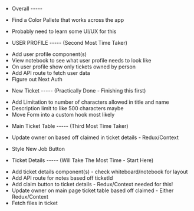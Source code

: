 - Overall -----
- Find a Color Pallete that works across the app
- Probably need to learn some UI/UX for this

- USER PROFILE ----- (Second Most Time Taker)

* Add user profile component(s)
* View notebook to see what user profile needs to look like
* On user profile show only tickets owned by person
* Add API route to fetch user data
* Figure out Next Auth

- New Ticket ----- (Practically Done - Finishing this first)

<!-- * Setup submitFormHandler with the new ticket API -->

- Add Limitation to number of characters allowed in title and name
- Description limit to like 500 characters maybe
- Move Form into a custom hook most likely
  <!-- * Add new ticket component(s) -->
  <!-- * Add API route for adding new ticket -->
  <!-- - View notebook on how new ticket form should look -->
  <!-- - Add Tier Dropdown - Tier C, Tier B, Tier A -->
  <!-- - Figure out of how attach files -->

* Main Ticket Table ----- (Third Most Time Taker)

<!-- * Fetch Owner (from context), Title, Tier, Ticket ID Only -->
<!-- * Add API to fetch ticket data -->

- Update owner on based off claimed in ticket details - Redux/Context
<!-- * Add New Job/ Ticket Button above table on main page -->
- Style New Job Button

* Ticket Details ----- (Will Take The Most Time - Start Here)

- Add ticket details component(s) - check whiteboard/notebook for layout
- Add API route for notes based off ticketId
- Add claim button to ticket details - Redux/Context needed for this!
- Update owner on main page ticket table based off claimed - Either Redux/Context
- Fetch files in ticket

